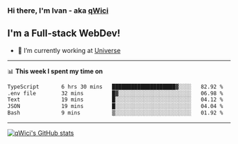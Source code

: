 ### Hi there, I'm Ivan - aka [qWici][website]

## I'm a Full-stack WebDev!
- 🔭 I’m currently working at [Universe][universe]

---

📊 **This week I spent my time on**
<!--START_SECTION:waka-->

```txt
TypeScript       6 hrs 30 mins   ████████████████████▓░░░░   82.92 %
.env file        32 mins         █▓░░░░░░░░░░░░░░░░░░░░░░░   06.98 %
Text             19 mins         █░░░░░░░░░░░░░░░░░░░░░░░░   04.12 %
JSON             19 mins         █░░░░░░░░░░░░░░░░░░░░░░░░   04.04 %
Bash             9 mins          ▒░░░░░░░░░░░░░░░░░░░░░░░░   01.92 %
```

<!--END_SECTION:waka-->

---

[![qWici's GitHub stats](https://github-readme-stats.vercel.app/api?username=qWici)](https://github.com/qWici/github-readme-stats)

[website]: https://devkucher.com
[twitter]: https://twitter.com/KucherDev
[linkedin]: https://www.linkedin.com/in/ivankucher
[universe]: https://universeapps.limited
